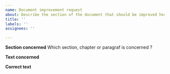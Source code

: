 ```yaml
---
name: Document improvement request
about: Describe the section of the document that should be improved here
title: ''
labels: ''
assignees: ''

---
```


**Section concerned**
Which section, chapter or paragraf is concerned ?

**Text concerned**

**Correct text**

